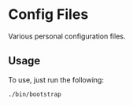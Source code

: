 Config Files
============

Various personal configuration files.

Usage
-----

To use, just run the following:

```shell
./bin/bootstrap
```
